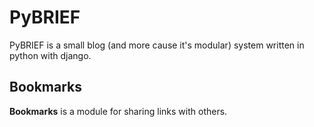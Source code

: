 PyBRIEF
=======

PyBRIEF is a small blog (and more cause it's modular) system written in python with django.

Bookmarks
---------

**Bookmarks** is a module for sharing links with others.
